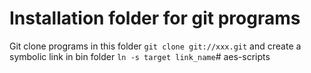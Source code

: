 # Installation folder for git programs

Git clone programs in this folder `git clone git://xxx.git` and create a symbolic link in bin folder `ln -s target link_name`# aes-scripts
